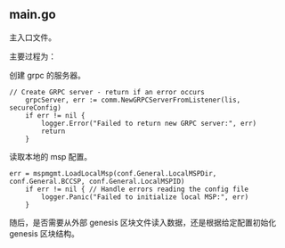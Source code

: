 ## main.go
主入口文件。

主要过程为：

创建 grpc 的服务器。

```golang
// Create GRPC server - return if an error occurs
	grpcServer, err := comm.NewGRPCServerFromListener(lis, secureConfig)
	if err != nil {
		logger.Error("Failed to return new GRPC server:", err)
		return
	}
```

读取本地的 msp 配置。

```golang
err = mspmgmt.LoadLocalMsp(conf.General.LocalMSPDir, conf.General.BCCSP, conf.General.LocalMSPID)
	if err != nil { // Handle errors reading the config file
		logger.Panic("Failed to initialize local MSP:", err)
	}
```

随后，是否需要从外部 genesis 区块文件读入数据，还是根据给定配置初始化 genesis 区块结构。
